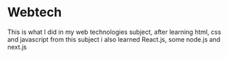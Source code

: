 # Webtech

This is what I did in my web technologies subject, after learning html, css and javascript from this subject i also learned React.js, some node.js and next.js